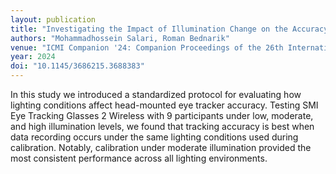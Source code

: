 ```yaml
---
layout: publication
title: "Investigating the Impact of Illumination Change on the Accuracy of Head-Mounted Eye Trackers: A Protocol and Initial Results"
authors: "Mohammadhossein Salari, Roman Bednarik"
venue: "ICMI Companion '24: Companion Proceedings of the 26th International Conference on Multimodal Interaction"
year: 2024
doi: "10.1145/3686215.3688383"
---
```


In this study we introduced a standardized protocol for evaluating how lighting conditions affect head-mounted eye tracker accuracy. Testing SMI Eye Tracking Glasses 2 Wireless with 9 participants under low, moderate, and high illumination levels, we found that tracking accuracy is best when data recording occurs under the same lighting conditions used during calibration. Notably, calibration under moderate illumination provided the most consistent performance across all lighting environments. 